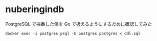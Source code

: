 # nuberingindb

PostgreSQL で採番した値を Go で扱えるようにするために確認してみた

```shell
docker exec -i postgres psql -U postgres postgres < ddl.sql
```

